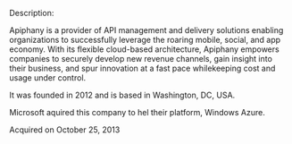 Description:

Apiphany is a provider of API management and delivery solutions enabling organizations to successfully leverage the roaring mobile, social, and app economy. With its flexible cloud-based architecture, Apiphany empowers companies to securely develop new revenue channels, gain insight into their business, and spur innovation at a fast pace whilekeeping cost and usage under control.

It was founded in 2012 and is based in Washington, DC, USA.

Microsoft aquired this company to hel their platform, Windows Azure.

Acquired on October 25, 2013